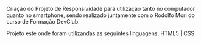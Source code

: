 Criação do Projeto de Responsividade para utilização tanto no computador quanto no smartphone, sendo realizado juntamente com o Rodolfo Mori do curso de Formação DevClub.

Projeto este onde foram utilizandas as seguintes linguagens: HTML5 | CSS
